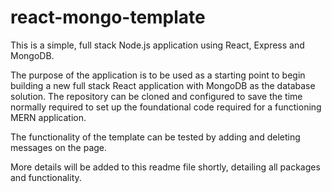 # react-mongo-template

This is a simple, full stack Node.js application using React, Express and MongoDB. 

The purpose of the application is to be used as a starting point to begin building a new full stack React application with MongoDB as the database solution. The repository can be cloned and configured to save the time normally required to set up the foundational code required for a functioning MERN application.

The functionality of the template can be tested by adding and deleting messages on the page.

More details will be added to this readme file shortly, detailing all packages and functionality.
